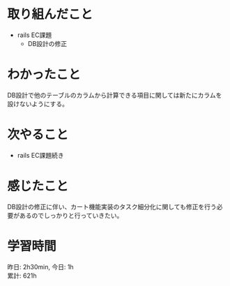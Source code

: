 # 取り組んだこと       
- rails EC課題
  - DB設計の修正
# わかったこと  
DB設計で他のテーブルのカラムから計算できる項目に関しては新たにカラムを設けないようにする。 
# 次やること  
- rails EC課題続き
# 感じたこと  
DB設計の修正に伴い、カート機能実装のタスク細分化に関しても修正を行う必要があるのでしっかりと行っていきたい。   
# 学習時間  
昨日: 2h30min, 今日: 1h           
累計: 621h                
